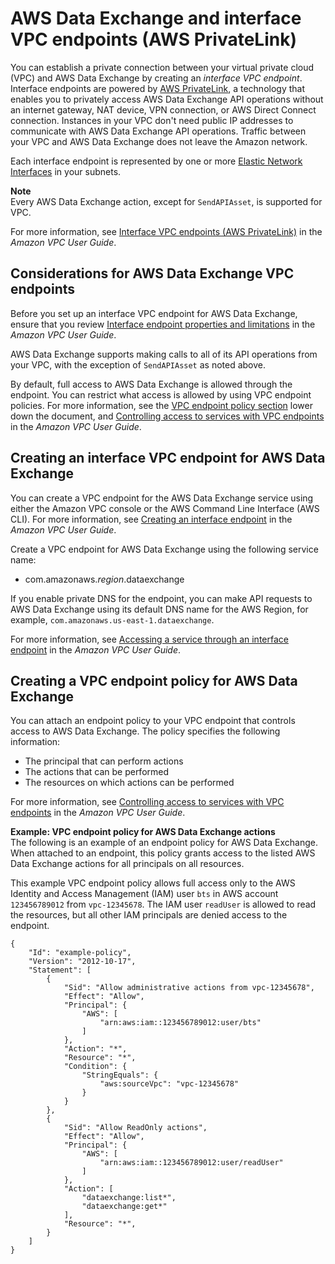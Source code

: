 # AWS Data Exchange and interface VPC endpoints \(AWS PrivateLink\)<a name="vpc-interface-endpoints"></a>

You can establish a private connection between your virtual private cloud \(VPC\) and AWS Data Exchange by creating an *interface VPC endpoint*\. Interface endpoints are powered by [AWS PrivateLink](http://aws.amazon.com/privatelink), a technology that enables you to privately access AWS Data Exchange API operations without an internet gateway, NAT device, VPN connection, or AWS Direct Connect connection\. Instances in your VPC don't need public IP addresses to communicate with AWS Data Exchange API operations\. Traffic between your VPC and AWS Data Exchange does not leave the Amazon network\. 

Each interface endpoint is represented by one or more [Elastic Network Interfaces](https://docs.aws.amazon.com/AWSEC2/latest/UserGuide/using-eni.html) in your subnets\. 

**Note**  
Every AWS Data Exchange action, except for `SendAPIAsset`, is supported for VPC\. 

For more information, see [Interface VPC endpoints \(AWS PrivateLink\)](https://docs.aws.amazon.com/vpc/latest/userguide/vpce-interface.html) in the *Amazon VPC User Guide*\. 

## Considerations for AWS Data Exchange VPC endpoints<a name="vpc-endpoint-considerations"></a>

Before you set up an interface VPC endpoint for AWS Data Exchange, ensure that you review [Interface endpoint properties and limitations](https://docs.aws.amazon.com/vpc/latest/userguide/vpce-interface.html#vpce-interface-limitations) in the *Amazon VPC User Guide*\. 

AWS Data Exchange supports making calls to all of its API operations from your VPC, with the exception of `SendAPIAsset` as noted above\. 

By default, full access to AWS Data Exchange is allowed through the endpoint\. You can restrict what access is allowed by using VPC endpoint policies.  For more information, see the [VPC endpoint policy section](#vpc-endpoint-policy) lower down the document, and [Controlling access to services with VPC endpoints](https://docs.aws.amazon.com/vpc/latest/userguide/vpc-endpoints-access.html) in the *Amazon VPC User Guide*\.

## Creating an interface VPC endpoint for AWS Data Exchange<a name="vpc-endpoint-create"></a>

You can create a VPC endpoint for the AWS Data Exchange service using either the Amazon VPC console or the AWS Command Line Interface \(AWS CLI\)\. For more information, see [Creating an interface endpoint](https://docs.aws.amazon.com/vpc/latest/userguide/vpce-interface.html#create-interface-endpoint) in the *Amazon VPC User Guide*\.

Create a VPC endpoint for AWS Data Exchange using the following service name: 
+ com\.amazonaws\.*region*\.dataexchange

If you enable private DNS for the endpoint, you can make API requests to AWS Data Exchange using its default DNS name for the AWS Region, for example, `com.amazonaws.us-east-1.dataexchange`\.

For more information, see [Accessing a service through an interface endpoint](https://docs.aws.amazon.com/vpc/latest/userguide/vpce-interface.html#access-service-though-endpoint) in the *Amazon VPC User Guide*\.

## Creating a VPC endpoint policy for AWS Data Exchange<a name="vpc-endpoint-policy"></a>

You can attach an endpoint policy to your VPC endpoint that controls access to AWS Data Exchange\. The policy specifies the following information:
+ The principal that can perform actions
+ The actions that can be performed
+ The resources on which actions can be performed

For more information, see [Controlling access to services with VPC endpoints](https://docs.aws.amazon.com/vpc/latest/userguide/vpc-endpoints-access.html) in the *Amazon VPC User Guide*\. 

**Example: VPC endpoint policy for AWS Data Exchange actions**  
The following is an example of an endpoint policy for AWS Data Exchange\. When attached to an endpoint, this policy grants access to the listed AWS Data Exchange actions for all principals on all resources\.

This example VPC endpoint policy allows full access only to the AWS Identity and Access Management \(IAM\) user `bts` in AWS account `123456789012` from `vpc-12345678`\. The IAM user `readUser` is allowed to read the resources, but all other IAM principals are denied access to the endpoint\.

```
{ 
    "Id": "example-policy",
    "Version": "2012-10-17",
    "Statement": [ 
        {
            "Sid": "Allow administrative actions from vpc-12345678",
            "Effect": "Allow", 
            "Principal": {
                "AWS": [
                    "arn:aws:iam::123456789012:user/bts"
                ]
            }, 
            "Action": "*", 
            "Resource": "*",
            "Condition": {
                "StringEquals": {
                    "aws:sourceVpc": "vpc-12345678"
                }
            }
        },
        {
            "Sid": "Allow ReadOnly actions",
            "Effect": "Allow", 
            "Principal": {
                "AWS": [
                    "arn:aws:iam::123456789012:user/readUser"
                ]
            }, 
            "Action": [
                "dataexchange:list*",
                "dataexchange:get*"
            ], 
            "Resource": "*",
        }
    ]
}
```